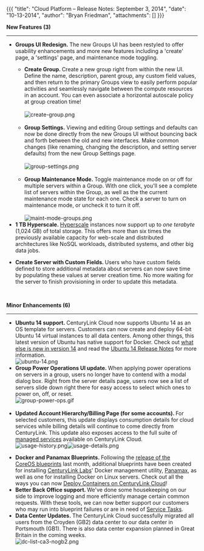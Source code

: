 {{{
  "title": "Cloud Platform – Release Notes: September 3, 2014",
  "date": "10-13-2014",
  "author": "Bryan Friedman",
  "attachments": []
}}}

<p><strong>New Features (3)</strong>
</p>
<div>
  <hr />
</div>
<ul>
  <li><strong>Groups UI Redesign.&nbsp;</strong>The new Groups UI has been restyled to offer usability enhancements and more new features including a 'create' page, a 'settings' page, and maintenance mode toggling.</li>
  <ul>
    <li><strong>Create Group. </strong>Create a new group right from within the new UI. Define the name, description, parent group, any custom field values, and then return to the primary Groups view to easily perform popular activities and seamlessly navigate
      between the compute resources in an account. You can even associate a horizontal autoscale policy at group creation time!
      <br />
      <br /><img src="https://t3n.zendesk.com/attachments/token/O61nX80sKqEZgYo7OkSoZuu3j/?name=create-group.png" alt="create-group.png" /><strong><br /><br /></strong>
    </li>
    <li><strong>Group Settings.</strong>&nbsp;Viewing and editing Group settings and defaults can now be done directly from the new Groups UI without bouncing back and forth between the old and new interfaces. Make common changes (like renaming, changing
      the description, and setting server defaults) from the new Group Settings page.
      <br />
      <br /><img src="https://t3n.zendesk.com/attachments/token/D2DnP5Pzako1m5RRgKf0hjlT3/?name=group-settings.png" alt="group-settings.png" />
      <br />
      <br />
    </li>
    <li><strong>Group Maintenance Mode.&nbsp;</strong>Toggle maintenance mode on or off for multiple servers within a Group. With one click, you'll see a complete list of servers within the Group, as well as the the current maintenance mode state for each
      one. Check a server to turn on maintenance mode, or uncheck it to turn it off.
      <br />
      <br /><img src="https://t3n.zendesk.com/attachments/token/AMPISKpnMupnzJSe3h41Ufzeq/?name=maint-mode-groups.png" alt="maint-mode-groups.png" />
    </li>
  </ul>
  <li><strong>1 TB Hyperscale.&nbsp;</strong><a href="http://www.centurylinkcloud.com/hyperscale/" target="_blank">Hyperscale</a> instances now support up to <em>one terabyte</em> (1,024 GB) of total storage. This offers more than six times the previously
    available capacity for web-scale and distributed architectures like&nbsp;NoSQL workloads, distributed systems, and other big data jobs.</li>
</ul>
<ul>
  <li><strong>Create Server with Custom Fields. </strong>Users who have custom fields defined to store additional metadata about servers can now save time by populating these values at server creation time. No more waiting for the server to finish provisioning
    in order to update this metadata.</li>
</ul>
<p>&nbsp;</p>
<p><strong>Minor Enhancements (6)</strong>
</p>
<div>
  <hr />
</div>
<ul>
  <li><strong>Ubuntu 14 support.&nbsp;</strong>CenturyLink Cloud now supports&nbsp;Ubuntu 14 as an OS template for servers. Customers can now create and deploy 64-bit Ubuntu 14 virtual instances to all data centers. Among other things, this latest version
    of Ubuntu has native support for Docker. Check out&nbsp;<a href="https://insights.ubuntu.com/2014/04/17/whats-new-in-ubuntu-server-14-04-lts/" target="_blank">what else is new in version 14</a>&nbsp;and read the <a href="https://wiki.ubuntu.com/TrustyTahr/ReleaseNotes"
    target="_blank">Ubuntu 14 Release Notes</a> for more information.
    <br /><img src="https://t3n.zendesk.com/attachments/token/VEu6qTztoK4IPTjZUY2aBPfTN/?name=ubuntu-14.png" alt="ubuntu-14.png" />&nbsp;</li>
  <li><strong>Group Power Operations UI update.&nbsp;</strong>When applying power operations on servers in a group, users no longer have to contend with a modal dialog box. Right from the server details page, users now see a list of servers slide down right
    there for easy access to select which ones to power on, off, or reset.
    <br /><img src="https://t3n.zendesk.com/attachments/token/6b8f3Kt9hDAABJs4l7dChhuYP/?name=group-power-ops.gif" alt="group-power-ops.gif" />
    <br />
    <br />
  </li>
  <li><strong>Updated Account Hierarchy/Billing Page (for some accounts). </strong>For selected customers, this update displays consumption details for cloud services while billing details will continue to come directly from CenturyLink. This update also
    exposes access to the full suite of <a href="https://t3n.zendesk.com/categories/20074004-Managed-Services" target="_blank">managed services</a> available on CenturyLink Cloud.
    <br /><img src="https://t3n.zendesk.com/attachments/token/aYFFxeop7WfTGaEVZe7PpzD95/?name=usage-history.png" alt="usage-history.png" /><img src="https://t3n.zendesk.com/attachments/token/y5FsSU18ywzCmlovCQN77vwql/?name=usage-details.png" alt="usage-details.png"
    />
  </li>
</ul>
<ul>
  <li><strong>Docker and Panamax Blueprints.&nbsp;</strong>Following the <a href="https://t3n.zendesk.com/entries/47893914-Cloud-Platform-Release-Notes-July-28-2014" target="_blank">release of the CoreOS&nbsp;blueprints</a> last month, additional blueprints
    have been created for installing&nbsp;<a href="http://www.centurylinklabs.com/">CenturyLink Labs</a>' Docker management utility,&nbsp;<a href="http://www.panamax.io/">Panamax</a>, as well as one for installing Docker on Linux servers. Check out all
    the ways you can now&nbsp;<a href="http://www.centurylinkcloud.com/blog/full/deploying-docker-containers-on-centurylink-cloud">Deploy Containers on CenturyLink Cloud</a>!</li>
  <li><strong>Better Back Office support. </strong>We've done some housekeeping on our side to improve logging and more efficiently manage certain common requests. With these tools, we can now better support our customers who may run into blueprint failures
    or are in&nbsp;need of&nbsp;<a href="http://www.centurylinkcloud.com/products/support/service-tasks" target="_blank">Service Tasks</a>.&nbsp;</li>
  <li><strong>Data Center Updates.&nbsp;</strong>The CenturyLink Cloud successfully migrated all users from the Croyden (GB2) data center to our data center in Portsmouth (GB1). There is also data center expansion planned in Great Britain in the coming weeks.&nbsp;
    <br
    /><img src="https://t3n.zendesk.com/attachments/token/dY44pCFVakFBS4tueAboQeoFr/?name=dc-list-ca3-nogb2.png" alt="dc-list-ca3-nogb2.png" />
  </li>
</ul>